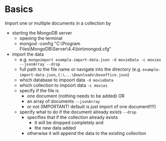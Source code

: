 # Basics

Import one or multiple documents in a collection by

- starting the MongoDB server
  - opening the terminal
  - mongod -config "C:\Program Files\MongoDB\Server\4.4\bin\mongod.cfg"
- import the data
  - e.g. `mongoimport example-import-data.json -d movieData -c movies --jsonArray --drop`
  - full path to the file name or navigate into the directory (e.g. `example-import-data.json`, `C:\...\Downloads\boxoffice.json`)
  - which database to impoort data `-d movieData`
  - which collection to impoort data `-c movies`
  - specify if the file is
    - one document (nothing needs to be added) OR
    - an array of documents `--jsonArray`
    - or not (IMPORTANT! default is just import of one document!!!!)
  - specify what to do if the document already exists `--drop`
    - specifies that if the collection already exists
      - it will be dropped completely and
      - the new data added
    - otherwise it will append the data to the existing collection
